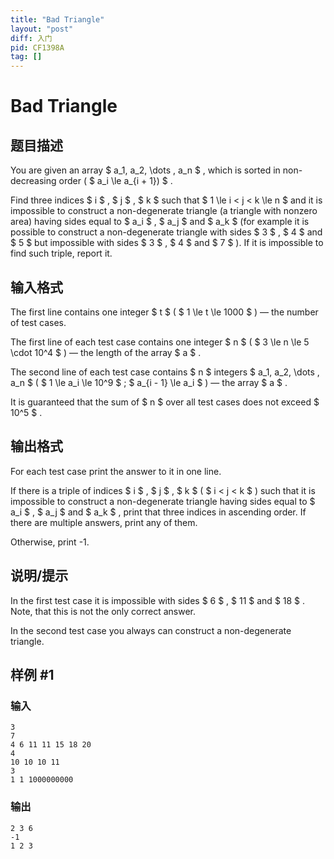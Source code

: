 ```yaml
---
title: "Bad Triangle"
layout: "post"
diff: 入门
pid: CF1398A
tag: []
---
```


# Bad Triangle

## 题目描述

You are given an array $ a_1, a_2, \dots , a_n $ , which is sorted in non-decreasing order ( $ a_i \le a_{i + 1}) $ .

Find three indices $ i $ , $ j $ , $ k $ such that $ 1 \le i       < j < k \le n $ and it is impossible to construct a non-degenerate triangle (a triangle with nonzero area) having sides equal to $ a_i $ , $ a_j $ and $ a_k $ (for example it is possible to construct a non-degenerate triangle with sides $ 3 $ , $ 4 $ and $ 5 $ but impossible with sides $ 3 $ , $ 4 $ and $ 7 $ ). If it is impossible to find such triple, report it.

## 输入格式

The first line contains one integer $ t $ ( $ 1 \le t \le       1000 $ ) — the number of test cases.

The first line of each test case contains one integer $ n $ ( $ 3 \le n \le 5 \cdot 10^4 $ ) — the length of the array $ a $ .

The second line of each test case contains $ n $ integers $ a_1, a_2, \dots , a_n $ ( $ 1 \le a_i \le 10^9 $ ; $ a_{i -       1} \le a_i $ ) — the array $ a $ .

It is guaranteed that the sum of $ n $ over all test cases does not exceed $ 10^5 $ .

## 输出格式

For each test case print the answer to it in one line.

If there is a triple of indices $ i $ , $ j $ , $ k $ ( $ i       < j < k $ ) such that it is impossible to construct a non-degenerate triangle having sides equal to $ a_i $ , $ a_j $ and $ a_k $ , print that three indices in ascending order. If there are multiple answers, print any of them.

Otherwise, print -1.

## 说明/提示

In the first test case it is impossible with sides $ 6 $ , $ 11 $ and $ 18 $ . Note, that this is not the only correct answer.

In the second test case you always can construct a non-degenerate triangle.

## 样例 #1

### 输入

```
3
7
4 6 11 11 15 18 20
4
10 10 10 11
3
1 1 1000000000
```

### 输出

```
2 3 6
-1
1 2 3
```

